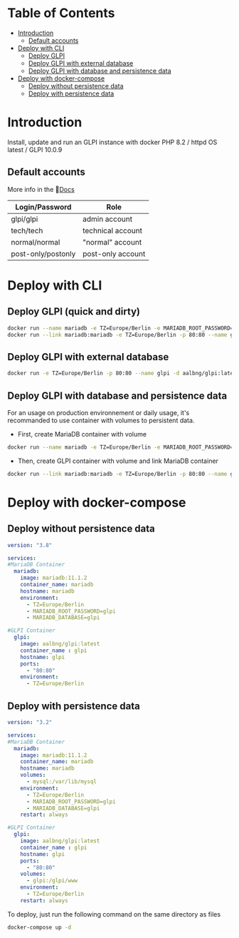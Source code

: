 
# Table of Contents
- [Introduction](#introduction)
  - [Default accounts](#default-accounts)
- [Deploy with CLI](#deploy-with-cli)
  - [Deploy GLPI](#deploy-glpi)
  - [Deploy GLPI with external database](#deploy-glpi-with-external-database)
  - [Deploy GLPI with database and persistence data](#deploy-glpi-with-database-and-persistence-data)
- [Deploy with docker-compose](#deploy-with-docker-compose)
  - [Deploy without persistence data](#deploy-without-persistence-data)
  - [Deploy with persistence data](#deploy-with-persistence-data)

# Introduction

Install, update and run an GLPI instance with docker
PHP 8.2 / httpd OS latest / GLPI 10.0.9

## Default accounts

More info in the 📄[Docs](https://glpi-install.readthedocs.io/en/latest/install/wizard.html#end-of-installation)

| Login/Password     	| Role              	|
|--------------------	|-------------------	|
| glpi/glpi          	| admin account     	|
| tech/tech          	| technical account 	|
| normal/normal      	| "normal" account  	|
| post-only/postonly 	| post-only account 	|

# Deploy with CLI

## Deploy GLPI (quick and dirty) 
```sh
docker run --name mariadb -e TZ=Europe/Berlin -e MARIADB_ROOT_PASSWORD=glpi -e MARIADB_DATABASE=glpi -d mariadb:11.1.2
docker run --link mariadb:mariadb -e TZ=Europe/Berlin -p 80:80 --name glpi -d aalbng/glpi:latest
```

## Deploy GLPI with external database
```sh
docker run -e TZ=Europe/Berlin -p 80:80 --name glpi -d aalbng/glpi:latest
```

## Deploy GLPI with database and persistence data

For an usage on production environnement or daily usage, it's recommanded to use container with volumes to persistent data.

* First, create MariaDB container with volume

```sh
docker run --name mariadb -e TZ=Europe/Berlin -e MARIADB_ROOT_PASSWORD=glpi -e MARIADB_DATABASE=glpi --volume mysql:/var/lib/mysql -d mariadb:11.1.2
```

* Then, create GLPI container with volume and link MariaDB container

```sh
docker run --link mariadb:mariadb -e TZ=Europe/Berlin -p 80:80 --name glpi --volume glpi:/glpi/www -d aalbng/glpi:latest
```


# Deploy with docker-compose

## Deploy without persistence data
```yaml
version: "3.8"

services:
#MariaDB Container
  mariadb:
    image: mariadb:11.1.2
    container_name: mariadb
    hostname: mariadb
    environment:
      - TZ=Europe/Berlin
      - MARIADB_ROOT_PASSWORD=glpi
      - MARIADB_DATABASE=glpi

#GLPI Container
  glpi:
    image: aalbng/glpi:latest
    container_name : glpi
    hostname: glpi
    ports:
      - "80:80"
    environment:
      - TZ=Europe/Berlin
```

## Deploy with persistence data

```yaml
version: "3.2"

services:
#MariaDB Container
  mariadb:
    image: mariadb:11.1.2
    container_name: mariadb
    hostname: mariadb
    volumes:
      - mysql:/var/lib/mysql
    environment:
      - TZ=Europe/Berlin
      - MARIADB_ROOT_PASSWORD=glpi
      - MARIADB_DATABASE=glpi
    restart: always

#GLPI Container
  glpi:
    image: aalbng/glpi:latest
    container_name : glpi
    hostname: glpi
    ports:
      - "80:80"
    volumes:
      - glpi:/glpi/www 
    environment:
      - TZ=Europe/Berlin
    restart: always
```

To deploy, just run the following command on the same directory as files

```sh
docker-compose up -d
```
